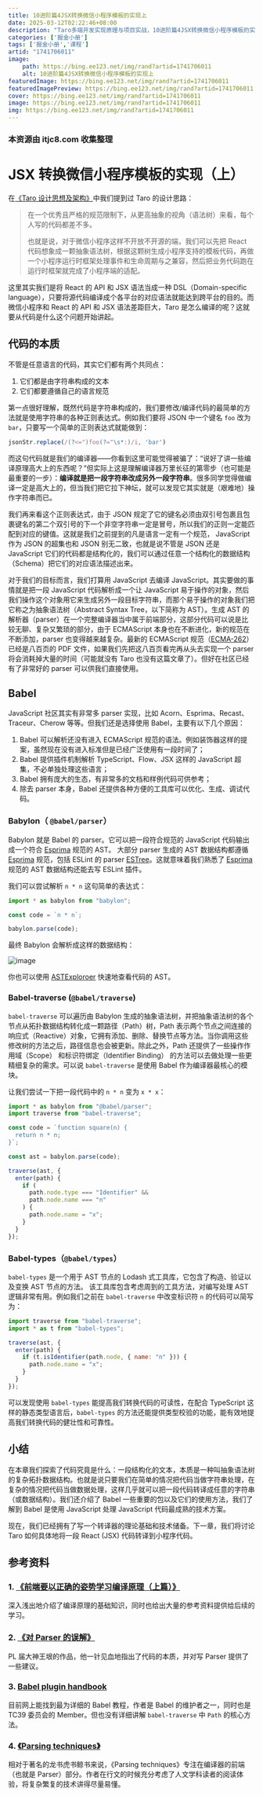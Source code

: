 ```yaml
---
title: 10进阶篇4JSX转换微信小程序模板的实现上
date: 2025-03-12T02:22:46+08:00
description: "Taro多端开发实现原理与项目实战，10进阶篇4JSX转换微信小程序模板的实现上"
categories: ['掘金小册']
tags: ['掘金小册','课程']
artid: "1741706011"
image:
    path: https://bing.ee123.net/img/rand?artid=1741706011
    alt: 10进阶篇4JSX转换微信小程序模板的实现上
featuredImage: https://bing.ee123.net/img/rand?artid=1741706011
featuredImagePreview: https://bing.ee123.net/img/rand?artid=1741706011
cover: https://bing.ee123.net/img/rand?artid=1741706011
image: https://bing.ee123.net/img/rand?artid=1741706011
img: https://bing.ee123.net/img/rand?artid=1741706011
---
```


### 本资源由 itjc8.com 收集整理
# JSX 转换微信小程序模板的实现（上）

在[《Taro 设计思想及架构》]( https://juejin.im/book/5b73a131f265da28065fb1cd/section/5b74ebb5e51d4566761b7e86)中我们提到过 Taro 的设计思路：

> 在一个优秀且严格的规范限制下，从更高抽象的视角（语法树）来看，每个人写的代码都差不多。
> 
> 也就是说，对于微信小程序这样不开放不开源的端，我们可以先把 React 代码想象成一颗抽象语法树，根据这颗树生成小程序支持的模板代码，再做一个小程序运行时框架处理事件和生命周期与之兼容，然后把业务代码跑在运行时框架就完成了小程序端的适配。

这里其实我们是将 React 的 API 和 JSX 语法当成一种 DSL（Domain-specific language），只要将源代码编译成个各平台的对应语法就能达到跨平台的目的。而微信小程序和 React 的 API 和 JSX 语法差距巨大，Taro 是怎么编译的呢？这就要从代码是什么这个问题开始讲起。

## 代码的本质

不管是任意语言的代码，其实它们都有两个共同点：

1. 它们都是由字符串构成的文本
2. 它们都要遵循自己的语言规范

第一点很好理解，既然代码是字符串构成的，我们要修改/编译代码的最简单的方法就是使用字符串的各种正则表达式。例如我们要将 JSON 中一个键名 `foo` 改为 `bar`，只要写一个简单的正则表达式就能做到：

```JavaScript
jsonStr.replace(/(?<=")foo(?="\s*:)/i, 'bar')
```

而这句代码就是我们的编译器——你看到这里可能觉得被骗了：“说好了讲一些编译原理高大上的东西呢？”但实际上这是理解编译器万里长征的第零步（也可能是最重要的一步）：**编译就是把一段字符串改成另外一段字符串**。很多同学觉得做编译一定是高大上的，但当我们把它拉下神坛，就可以发现它其实就是（艰难地）操作字符串而已。

我们再来看这个正则表达式，由于 JSON 规定了它的键名必须由双引号包裹且包裹键名的第二个双引号的下一个非空字符串一定是冒号，所以我们的正则一定能匹配到对应的键值。这就是我们之前提到的凡是语言一定有一个规范， JavaScript 作为 JSON 的超集也和 JSON 别无二致，也就是说不管是 JSON 还是 JavaScript 它们的代码都是结构化的，我们可以通过任意一个结构化的数据结构（Schema）把它们的对应语法描述出来。

对于我们的目标而言，我们打算用 JavaScript 去编译 JavaScript。其实要做的事情就是把一段 JavaScript 代码解析成一个让 JavaScript 易于操作的对象，然后我们操作这个对象用它来生成另外一段目标字符串，而那个易于操作的对象我们把它称之为抽象语法树（Abstract Syntax Tree，以下简称为 AST）。生成 AST 的解析器（parser）在一个完整编译器当中属于前端部分，这部分代码可以说是比较无聊、复杂又繁琐的部分，由于 ECMAScript 本身也在不断进化，新的规范在不断添加，parser 也变得越来越复杂。最新的 ECMAScript 规范（[ECMA-262](https://www.ecma-international.org/publications/standards/Ecma-262.htm)）已经是八百页的 PDF 文件，如果我们先把这八百页看完再从头去实现一个 parser 将会消耗掉大量的时间（可能就没有 Taro 也没有这篇文章了）。但好在社区已经有了非常好的 parser 可以供我们直接使用。

## Babel

JavaScript 社区其实有非常多 parser 实现，比如 Acorn、Esprima、Recast、Traceur、Cherow 等等。但我们还是选择使用 Babel，主要有以下几个原因：

1. Babel 可以解析还没有进入 ECMAScript 规范的语法。例如装饰器这样的提案，虽然现在没有进入标准但是已经广泛使用有一段时间了；
2. Babel 提供插件机制解析 TypeScript、Flow、JSX 这样的 JavaScript 超集，不必单独处理这些语言；
3. Babel 拥有庞大的生态，有非常多的文档和样例代码可供参考；
4. 除去 parser 本身，Babel 还提供各种方便的工具库可以优化、生成、调试代码。

### Babylon（ `@babel/parser`）

Babylon 就是 Babel 的 parser。它可以把一段符合规范的 JavaScript 代码输出成一个符合 [Esprima](https://github.com/jquery/esprima) 规范的 AST。 大部分 parser 生成的 AST 数据结构都遵循 [Esprima](https://github.com/jquery/esprima) 规范，包括 ESLint 的 parser [ESTree](https://github.com/eslint/espree)。这就意味着我们熟悉了 [Esprima](https://github.com/jquery/esprima) 规范的 AST 数据结构还能去写 ESLint 插件。

 我们可以尝试解析 `n * n` 这句简单的表达式：

```JavaScript
import * as babylon from "babylon";

const code = `n * n`;

babylon.parse(code);
```

最终 Babylon 会解析成这样的数据结构：

![image](https://user-gold-cdn.xitu.io/2018/10/8/1665157669296bc1?w=740&h=1042&f=png&s=115301)

你也可以使用 [ASTExploroer](https://astexplorer.net/) 快速地查看代码的 AST。

### Babel-traverse (`@babel/traverse`)

`babel-traverse` 可以遍历由 Babylon 生成的抽象语法树，并把抽象语法树的各个节点从拓扑数据结构转化成一颗路径（Path）树，Path 表示两个节点之间连接的响应式（Reactive）对象，它拥有添加、删除、替换节点等方法。当你调用这些修改树的方法之后，路径信息也会被更新。除此之外，Path 还提供了一些操作作用域（Scope） 和标识符绑定（Identifier Binding） 的方法可以去做处理一些更精细复杂的需求。可以说 `babel-traverse` 是使用 Babel 作为编译器最核心的模块。

让我们尝试一下把一段代码中的 `n * n` 变为 `x * x`：

```JavaScript
import * as babylon from "@babel/parser";
import traverse from "babel-traverse";

const code = `function square(n) {
  return n * n;
}`;

const ast = babylon.parse(code);

traverse(ast, {
  enter(path) {
    if (
      path.node.type === "Identifier" &&
      path.node.name === "n"
    ) {
      path.node.name = "x";
    }
  }
});
```

### Babel-types（`@babel/types`）

`babel-types` 是一个用于 AST 节点的 Lodash 式工具库，它包含了构造、验证以及变换 AST 节点的方法。 该工具库包含考虑周到的工具方法，对编写处理 AST 逻辑非常有用。例如我们之前在 `babel-traverse` 中改变标识符  `n` 的代码可以简写为：

```JavaScript
import traverse from "babel-traverse";
import * as t from "babel-types";

traverse(ast, {
  enter(path) {
    if (t.isIdentifier(path.node, { name: "n" })) {
      path.node.name = "x";
    }
  }
});
```

可以发现使用 `babel-types` 能提高我们转换代码的可读性，在配合 TypeScript 这样的静态类型语言后，`babel-types` 的方法还能提供类型校验的功能，能有效地提高我们转换代码的健壮性和可靠性。

## 小结

在本章我们探索了代码究竟是什么：一段结构化的文本，本质是一种叫抽象语法树的复杂拓扑数据结构。也就是说只要我们在简单的情况把代码当做字符串处理，在复杂的情况把代码当做数据处理，这样几乎就可以把一段代码转译成任意的字符串（或数据结构）。我们还介绍了 Babel 一些重要的包以及它们的使用方法，我们了解到 Babel 是使用 JavaScript 处理 JavaScript 代码最成熟的技术方案。

现在，我们已经拥有了写一个转译器的理论基础和技术储备。下一章，我们将讨论 Taro 如何具体地将一段 React (JSX) 代码转译到小程序代码。

## 参考资料

### 1. [《前端要以正确的姿势学习编译原理（上篇）》](https://zhuanlan.zhihu.com/p/36301857)

深入浅出地介绍了编译原理的基础知识，同时也给出大量的参考资料提供给后续的学习。

### 2. [《对 Parser 的误解》](http://www.yinwang.org/blog-cn/2015/09/19/parser)

PL 届大神王垠的作品，他一针见血地指出了代码的本质，并对写 Parser 提供了一些建议。

### 3. [Babel plugin handbook](https://github.com/jamiebuilds/babel-handbook/blob/master/translations/en/plugin-handbook.md)

目前网上能找到最为详细的 Babel 教程，作者是 Babel 的维护者之一，同时也是 TC39 委员会的 Member。但也没有详细讲解 `babel-traverse` 中 `Path` 的核心方法。

### 4. [《Parsing techniques》](https://dickgrune.com/Books/PTAPG_1st_Edition/BookBody.pdf)

相对于著名的龙书虎书鲸书来说，《Parsing techniques》专注在编译器的前端（也就是 Parser）部分。作者在行文的时候充分考虑了人文学科读者的阅读体验，将复杂繁复的技术讲得尽量易懂。